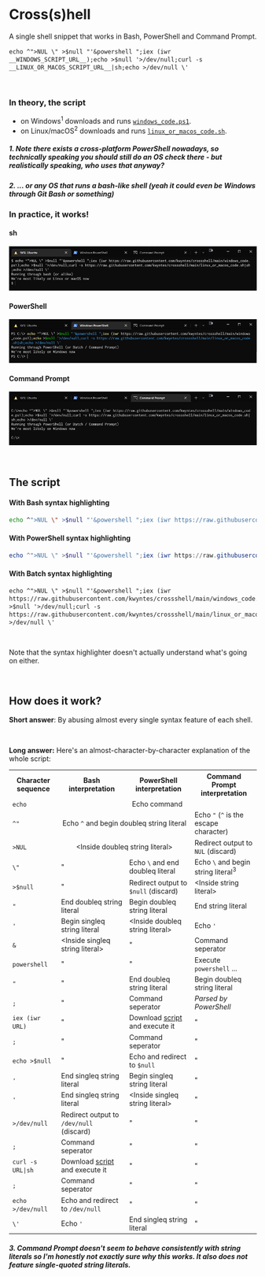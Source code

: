 # Cross(s)hell
A single shell snippet that works in Bash, PowerShell and Command Prompt.

```
echo ^">NUL \" >$null "'&powershell ";iex (iwr __WINDOWS_SCRIPT_URL__);echo >$null '>/dev/null;curl -s __LINUX_OR_MACOS_SCRIPT_URL__|sh;echo >/dev/null \'
```

<br>


### In theory, the script

* on Windows<sup>1</sup> downloads and runs [`windows_code.ps1`](windows_code.ps1).
* on Linux/macOS<sup>2</sup> downloads and runs [`linux_or_macos_code.sh`](linux_or_macos_code.sh).

##### 1. Note there exists a cross-platform PowerShell nowadays, so technically speaking you should still do an OS check there - but realistically speaking, who uses that anyway?
##### 2. ... or any OS that runs a bash-like shell (yeah it could even be Windows through Git Bash or something)


### In practice, it works!

#### sh
![sh](screenshots/sh.png)

#### PowerShell
![sh](screenshots/powershell.png)

#### Command Prompt
![sh](screenshots/cmd.png)

<br>


## The script

#### With Bash syntax highlighting
```bash
echo ^">NUL \" >$null "'&powershell ";iex (iwr https://raw.githubusercontent.com/kwyntes/crossshell/main/windows_code.ps1);echo >$null '>/dev/null;curl -s https://raw.githubusercontent.com/kwyntes/crossshell/main/linux_or_macos_code.sh|sh;echo >/dev/null \'
```
#### With PowerShell syntax highlighting
```powershell
echo ^">NUL \" >$null "'&powershell ";iex (iwr https://raw.githubusercontent.com/kwyntes/crossshell/main/windows_code.ps1);echo >$null '>/dev/null;curl -s https://raw.githubusercontent.com/kwyntes/crossshell/main/linux_or_macos_code.sh|sh;echo >/dev/null \'
```
#### With Batch syntax highlighting
```batch
echo ^">NUL \" >$null "'&powershell ";iex (iwr https://raw.githubusercontent.com/kwyntes/crossshell/main/windows_code.ps1);echo >$null '>/dev/null;curl -s https://raw.githubusercontent.com/kwyntes/crossshell/main/linux_or_macos_code.sh|sh;echo >/dev/null \'
```

<br>

Note that the syntax highlighter doesn't actually understand what's going on either.

<br>


## How does it work?

**Short answer**: By abusing almost every single syntax feature of each shell.

<br>

**Long answer:** Here's an almost-character-by-character explanation of the whole script:

<!-- GitHub markdown doesn't support colspan sadly -->
<table>
  <tr>
    <th>Character sequence</th>
    <th>Bash interpretation</th>
    <th>PowerShell interpretation</th>
    <th>Command Prompt interpretation</th>
  </tr>

  <tr>
    <td><code>echo</code></td>
    <td colspan=3 align=center>Echo command</td>
  </tr>
  <tr>
    <td><code>^"</code></td>
    <td colspan=2 align=center>Echo <code>^</code> and begin doubleq string literal</td>
    <td>Echo <code>"</code> (<code>^</code> is the escape character)</td>
  </tr>
  <tr>
    <td><code>>NUL</code></td>
    <td colspan=2 align=center>&lt;Inside doubleq string literal&gt;</td>
    <td>Redirect output to <code>NUL</code> (discard)</td>
  </tr>
  <tr>
    <td><code>\"</code></td>
    <td>"</td>
    <td>Echo <code>\</code> and end doubleq literal</td>
    <td>Echo <code>\</code> and begin string literal<sup>3</sup></td>
  </tr>
  <tr>
    <td><code>>$null</code></td>
    <td>"</td>
    <td>Redirect output to <code>$null</code> (discard)</td>
    <td>&lt;Inside string literal&gt;</td>
  </tr>
  <tr>
    <td><code>"</code></td>
    <td>End doubleq string literal</td>
    <td>Begin doubleq string literal</td>
    <td>End string literal</td>
  </tr>
  <tr>
    <td><code>'</code></td>
    <td>Begin singleq string literal</td>
    <td>&lt;Inside doubleq string literal&gt;</td>
    <td>Echo <code>'</code></td>
  </tr>
  <tr>
    <td><code>&</code></td>
    <td>&lt;Inside singleq string literal&gt;</td>
    <td>"</td>
    <td>Command seperator</td>
  </tr>
  <tr>
    <td><code>powershell</code></td>
    <td>"</td>
    <td>"</td>
    <td>Execute <code>powershell</code> ...</td>
  </tr>
  <tr>
    <td><code>"</code></td>
    <td>"</td>
    <td>End doubleq string literal</td>
    <td>Begin doubleq string literal</td>
  </tr>
  <tr>
    <td><code>;</code></td>
    <td>"</td>
    <td>Command seperator</td>
    <td><em>Parsed by PowerShell</em></td>
  </tr>
  <tr>
    <td><code>iex (iwr URL)</code></td>
    <td>"</td>
    <td>Download <a href="windows_code.ps1">script</a> and execute it</td>
    <td>"</td>
  </tr>
  <tr>
    <td><code>;</code></td>
    <td>"</td>
    <td>Command seperator</td>
    <td>"</td>
  </tr>
  <tr>
    <td><code>echo >$null</code></td>
    <td>"</td>
    <td>Echo and redirect to <code>$null</code></td>
    <td>"</td>
  </tr>
  <tr>
    <td><code>'</code></td>
    <td>End singleq string literal</td>
    <td>Begin singleq string literal</td>
    <td>"</td>
  </tr>
  <tr>
    <td><code>'</code></td>
    <td>End singleq string literal</td>
    <td>&lt;Inside singleq string literal&gt;</td>
    <td>"</td>
  </tr>
  <tr>
    <td><code>>/dev/null</code></td>
    <td>Redirect output to <code>/dev/null</code> (discard)</td>
    <td>"</td>
    <td>"</td>
  </tr>
  <tr>
    <td><code>;</code></td>
    <td>Command seperator</td>
    <td>"</td>
    <td>"</td>
  </tr>
  <tr>
    <td><code>curl -s URL|sh</code></td>
    <td>Download <a href="linux_or_macos_code.sh">script</a> and execute it</td>
    <td>"</td>
    <td>"</td>
  </tr>
  <tr>
    <td><code>;</code></td>
    <td>Command seperator</td>
    <td>"</td>
    <td>"</td>
  </tr>
  <tr>
    <td><code>echo >/dev/null</code></td>
    <td>Echo and redirect to <code>/dev/null</code></td>
    <td>"</td>
    <td>"</td>
  </tr>
  <tr>
    <td><code>\'</code></td>
    <td>Echo <code>'</code></td>
    <td>End singleq string literal</td>
    <td>"</td>
  </tr>
  <!-- OLD VERSION <tr>
    <td><code>^"</code></td>
    <td>Echo <code>^</code> and begin string literal</td>
    <td><code>^</code> into string literal and end literal</td>
    <td>Echo <code>"</code></td>
  </tr>
  <tr>
    <td><code>;</code></td>
    <td>&lt;Inside string literal&gt;</td>
    <td>Command seperator</td>
    <td>Echo <code>;</code></td>
  </tr>
  <tr>
    <td><code>&</code></td>
    <td>&lt;Inside string literal&gt;</td>
    <td>Invocation operator</td>
    <td>Command seperator</td>
  </tr>
  <tr>
    <td><code>powershell ...</code></td>
    <td>&lt;Inside string literal&gt;</td>
    <td colspan=2 align=center>Execute <code>powershell exit;iex (iwr _SCRIPT_URL_)</code></td>
  </tr>
  <tr>
    <td><code>;&</code></td>
    <td colspan=3 align=center>[Same thing as before]</td>
  </tr>
  <tr>
    <td><code>echo</code></td>
    <td>&lt;Inside string literal&gt;</td>
    <td colspan=2 align=center>Echo command</td>
  </tr>
  <tr>
    <td><code>'</code></td>
    <td>&lt;Inside string literal&gt;</td>
    <td>Begin string literal (single quotes)</td>
    <td>Echo <code>'</code></td>
  </tr>
  <tr>
    <td><code>>NUL</code></td>
    <td colspan=2 align=center>&lt;Inside string literal&gt;</td>
    <td>Redirect output to <code>NUL</code> (discard)</td>
  </tr>
  <tr>
    <td><code>'</code></td>
    <td>&lt;Inside string literal&gt;</td>
    <td>End string literal (single quotes)</td>
    <td>Echo <code>'</code></td>
  </tr>
  <tr>
    <td><code>'</code></td>
    <td>&lt;Inside string literal&gt;</td>
    <td>Begin string literal (single quotes)</td>
    <td>Echo <code>'</code></td>
  </tr>
  <tr>
    <td><code>"</code></td>
    <td>End string literal</td>
    <td colspan=2 align=center>Begin string literal</td>
  </tr>
  <tr>
    <td><code>>/dev/null</code></td>
    <td>Redirect output to <code>/dev/null</code> (discard)</td>
    <td colspan=2 align=center>&lt;Inside string literal&gt;</td>
  </tr>
  <tr>
    <td><code>;</code></td>
    <td>Command seperator</td>
    <td colspan=2 align=center>&lt;Inside string literal&gt;</td>
  </tr>
  <tr>
    <td><code>curl -s ...</code></td>
    <td>Execute <code>curl -s _SCRIPT_URL_ | sh</code></td>
    <td colspan=2 align=center>&lt;Inside string literal&gt;</td>
  </tr>
  <tr>
    <td><code>;</code></td>
    <td>Command seperator</td>
    <td colspan=2 align=center>&lt;Inside string literal&gt;</td>
  </tr>
  <tr>
    <td><code>echo</code></td>
    <td>Echo command</td>
    <td colspan=2 align=center>&lt;Inside string literal&gt;</td>
  </tr>
  <tr>
    <td><code>>/dev/null</code></td>
    <td>Redirect output to <code>/dev/null</code> (discard)</td>
    <td colspan=2 align=center>&lt;Inside string literal&gt;</td>
  </tr>
  <tr>
    <td><code>\"</code></td>
    <td>Echo <code>"</code></td>
    <td colspan=2 align=center><code>\</code> into string literal and end it</td>
  </tr>
  <tr>
    <td><code>\`"</code></td>
    <td>Echo <code>`</code> and begin string literal</td>
    <td>Echo <code>\"</code> (<code>`</code> is the escape character)</td>
    <td>Echo <code>\`</code> and begin string literal</td>
  </tr> -->
</table>

##### 3. Command Prompt doesn't seem to behave consistently with string literals so I'm honestly not exactly sure why this works. It also does not feature single-quoted string literals.
